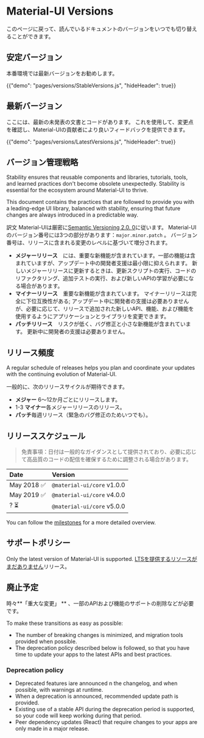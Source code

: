 # Material-UI Versions

<p class="description">このページに戻って、読んでいるドキュメントのバージョンをいつでも切り替えることができます。</p>

## 安定バージョン

本番環境では最新バージョンをお勧めします。

{{"demo": "pages/versions/StableVersions.js", "hideHeader": true}}

## 最新バージョン

ここには、最新の未発表の文書とコードがあります。 これを使用して、変更点を確認し、Material-UIの貢献者により良いフィードバックを提供できます。

{{"demo": "pages/versions/LatestVersions.js", "hideHeader": true}}

## バージョン管理戦略

Stability ensures that reusable components and libraries, tutorials, tools, and learned practices don't become obsolete unexpectedly. Stability is essential for the ecosystem around Material-UI to thrive.

This document contains the practices that are followed to provide you with a leading-edge UI library, balanced with stability, ensuring that future changes are always introduced in a predictable way.

訳文 Material-UIは厳密に[Semantic Versioning 2.0. 0](https://semver.org/)に従います。 Material-UIのバージョン番号には3つの部分があります：` major.minor.patch ` 。 バージョン番号は、リリースに含まれる変更のレベルに基づいて増分されます。

- **メジャーリリース**　には、重要な新機能が含まれています。一部の機能は含まれていますが、アップデート中の開発者支援は最小限に抑えられます。 新しいメジャーリリースに更新するときは、更新スクリプトの実行、コードのリファクタリング、追加テストの実行、および新しいAPIの学習が必要になる場合があります。
- **マイナーリリース**　重要な新機能が含まれています。 マイナーリリースは完全に下位互換性がある; アップデート中に開発者の支援は必要ありませんが、必要に応じて、リリースで追加された新しいAPI、機能、および機能を使用するようにアプリケーションとライブラリを変更できます。
- **パッチリリース**　リスクが低く、バグ修正と小さな新機能が含まれています。 更新中に開発者の支援は必要ありません。

## リリース頻度

A regular schedule of releases helps you plan and coordinate your updates with the continuing evolution of Material-UI.

一般的に、次のリリースサイクルが期待できます。

- **メジャー** 6〜12か月ごとにリリースします。
- 1-3 **マイナー**各メジャーリリースのリリース。
- **パッチ**毎週リリース（緊急のバグ修正のためいつでも）。

## リリーススケジュール

> 免責事項：日付は一般的なガイダンスとして提供されており、必要に応じて高品質のコードの配信を確保するために調整される場合があります。

| Date       | Version                    |
|:---------- |:-------------------------- |
| May 2018 ✅ | `@material-ui/core` v1.0.0 |
| May 2019 ✅ | `@material-ui/core` v4.0.0 |
| ? ⏳        | `@material-ui/core` v5.0.0 |


You can follow the [milestones](https://github.com/mui-org/material-ui/milestones) for a more detailed overview.

## サポートポリシー

Only the latest version of Material-UI is supported. [ LTSを提供するリソースがまだありません](https://en.wikipedia.org/wiki/Long-term_support)リリース。

## 廃止予定

時々**「重大な変更」 ** 、一部のAPIおよび機能のサポートの削除などが必要です。

To make these transitions as easy as possible:

- The number of breaking changes is minimized, and migration tools provided when possible.
- The deprecation policy described below is followed, so that you have time to update your apps to the latest APIs and best practices.

### Deprecation policy

- Deprecated features iare announced n the changelog, and when possible, with warnings at runtime.
- When a deprecation is announced, recommended update path is provided.
- Existing use of a stable API during the deprecation period is supported, so your code will keep working during that period.
- Peer dependency updates (React) that require changes to your apps are only made in a major release.